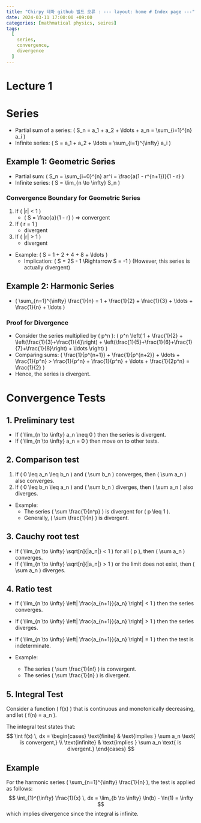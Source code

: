 ```yaml
---
title: "Chirpy 테마 github 빌드 오류 : --- layout: home # Index page ---"
date: 2024-03-11 17:00:00 +09:00
categories: [mathmatical physics, seires]
tags:
  [
    series,
    convergence,
    divergence
  ]
---
```



# Lecture 1

# Series

- Partial sum of a series: 
  \( S_n = a_1 + a_2 + \ldots + a_n = \sum_{i=1}^{n} a_i \)
- Infinite series: 
  \( S = a_1 + a_2 + \ldots = \sum_{i=1}^{\infty} a_i \)

## Example 1: Geometric Series

- Partial sum: 
  \( S_n = \sum_{i=0}^{n} ar^i = \frac{a(1 - r^{n+1})}{1 - r} \)
- Infinite series: 
  \( S = \lim_{n \to \infty} S_n \)

### Convergence Boundary for Geometric Series
1) If \( |r| < 1 \)
   - \( S = \frac{a}{1 - r} \) => convergent
2) If \( r = 1 \)
   - divergent
3) If \( |r| > 1 \)
   - divergent

- Example: 
  \( S = 1 + 2 + 4 + 8 + \ldots \) 
  - Implication: \( S = 2S - 1 \Rightarrow S = -1 \) (However, this series is actually divergent)

## Example 2: Harmonic Series

- \( \sum_{n=1}^{\infty} \frac{1}{n} = 1 + \frac{1}{2} + \frac{1}{3} + \ldots + \frac{1}{n} + \ldots \)

### Proof for Divergence
- Consider the series multiplied by \( p^n \):
  \( p^n \left( 1 + \frac{1}{2} + \left(\frac{1}{3}+\frac{1}{4}\right) + \left(\frac{1}{5}+\frac{1}{6}+\frac{1}{7}+\frac{1}{8}\right) + \ldots \right) \)
- Comparing sums:
  \( \frac{1}{p^{n+1}} + \frac{1}{p^{n+2}} + \ldots + \frac{1}{p^n} > \frac{1}{p^n} + \frac{1}{p^n} + \ldots + \frac{1}{2p^n} = \frac{1}{2} \)
- Hence, the series is divergent.

# Convergence Tests

## 1. Preliminary test

- If \( \lim_{n \to \infty} a_n \neq 0 \) then the series is divergent.
- If \( \lim_{n \to \infty} a_n = 0 \) then move on to other tests.

## 2. Comparison test

1. If \( 0 \leq a_n \leq b_n \) and \( \sum b_n \) converges, then \( \sum a_n \) also converges.
2. If \( 0 \leq b_n \leq a_n \) and \( \sum b_n \) diverges, then \( \sum a_n \) also diverges.

- Example: 
  - The series \( \sum \frac{1}{n^p} \) is divergent for \( p \leq 1 \).
  - Generally, \( \sum \frac{1}{n} \) is divergent.

## 3. Cauchy root test

- If \( \lim_{n \to \infty} \sqrt[n]{|a_n|} < 1 \) for all \( p \), then \( \sum a_n \) converges.
- If \( \lim_{n \to \infty} \sqrt[n]{|a_n|} > 1 \) or the limit does not exist, then \( \sum a_n \) diverges.

## 4. Ratio test

- If \( \lim_{n \to \infty} \left| \frac{a_{n+1}}{a_n} \right| < 1 \) then the series converges.
- If \( \lim_{n \to \infty} \left| \frac{a_{n+1}}{a_n} \right| > 1 \) then the series diverges.
- If \( \lim_{n \to \infty} \left| \frac{a_{n+1}}{a_n} \right| = 1 \) then the test is indeterminate.

- Example: 
  - The series \( \sum \frac{1}{n!} \) is convergent.
  - The series \( \sum \frac{1}{n} \) is divergent.

## 5. Integral Test

Consider a function \( f(x) \) that is continuous and monotonically decreasing, and let \( f(n) = a_n \).

The integral test states that:
$$
\int f(x) \, dx =
\begin{cases} 
\text{finite} & \text{implies } \sum a_n \text{ is convergent,} \\
\text{infinite} & \text{implies } \sum a_n \text{ is divergent.}
\end{cases}
$$

## Example

For the harmonic series \( \sum_{n=1}^{\infty} \frac{1}{n} \), the test is applied as follows:
$$
\int_{1}^{\infty} \frac{1}{x} \, dx = \lim_{b \to \infty} \ln(b) - \ln(1) = \infty
$$
which implies divergence since the integral is infinite.
